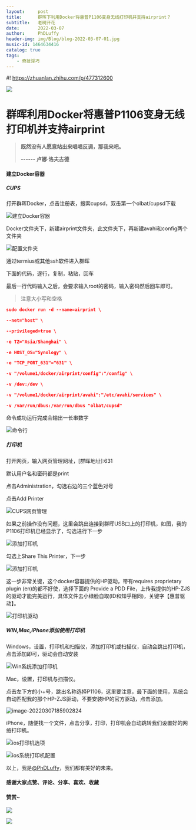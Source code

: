 ```yaml
---
layout:     post
title:      群晖下利用Docker将惠普P1106变身无线打印机并支持airprint？
subtitle:   老树开花
date:       2022-03-07
author:     PhDLuffy
header-img: img/Blog/blog-2022-03-07-01.jpg
music-id: 1464634416
catalog: true
tags:
    - 奇技淫巧
---
```




#! https://zhuanlan.zhihu.com/p/477312600

![](https://cdn.jsdelivr.net/gh/PhDLuffy/PicGo@master/img/20210519000143.gif)

# 群晖利用Docker将惠普P1106变身无线打印机并支持airprint



> **既然没有人愿意站出来唱唱反调，那我来吧。**
>
> **------ 卢娜·洛夫古德**



#### 建立Docker容器

##### CUPS

打开群晖Docker，点击注册表，搜索cupsd，双击第一个olbat/cupsd下载

![建立Docker容器](https://cdn.jsdelivr.net/gh/PhDLuffy/PicGo@master/img/202203071833406.jpg)

Docker文件夹下，新建airprint文件夹，此文件夹下，再新建avahi和config两个文件夹

![配置文件夹](https://cdn.jsdelivr.net/gh/PhDLuffy/PicGo@master/img/202203072225634.jpg)

通过termius或其他ssh软件进入群晖

下面的代码，逐行，复制，粘贴，回车

最后一行代码输入之后，会要求输入root的密码，输入密码然后回车即可。

> 注意大小写和空格

```json
sudo docker run -d --name=airprint \

--net="host" \

--privileged=true \

-e TZ="Asia/Shanghai" \

-e HOST_OS="Synology" \

-e "TCP_PORT_631"="631" \

-v "/volume1/docker/airprint/config":"/config" \

-v /dev:/dev \

-v "/volume1/docker/airprint/avahi":"/etc/avahi/services" \

-v /var/run/dbus:/var/run/dbus "olbat/cupsd"
```

命令成功运行完成会输出一长串数字

![命令行](https://cdn.jsdelivr.net/gh/PhDLuffy/PicGo@master/img/202203072226992.jpg)

##### 打印机

打开网页，输入网页管理网址，[群晖地址]:631

默认用户名和密码都是print

点击Administration，勾选右边的三个蓝色对号

点击Add Printer

![CUPS网页管理](https://cdn.jsdelivr.net/gh/PhDLuffy/PicGo@master/img/202203072228804.jpg)

如果之前操作没有问题，这里会跳出连接到群晖USB口上的打印机，如图，我的P1106打印机已经显示了，勾选进行下一步

![添加打印机](https://cdn.jsdelivr.net/gh/PhDLuffy/PicGo@master/img/202203072229722.jpg)

勾选上Share This Printer，下一步

![添加打印机](https://cdn.jsdelivr.net/gh/PhDLuffy/PicGo@master/img/202203072230064.jpg)

这一步非常关键，这个docker容器提供的HP驱动，带有requires proprietary plugin (en)的都不好使，选择下面的 Provide a PDD File，上传我提供的HP-ZJS的驱动才能完美运行，具体文件去小绿脸自取(ID和知乎相同)，关键字【惠普驱动】。

![打印机驱动](https://cdn.jsdelivr.net/gh/PhDLuffy/PicGo@master/img/202203072232907.jpg)

##### WIN,Mac,iPhone添加使用打印机

Windows，设置，打印机和扫描仪，添加打印机或扫描仪，自动会跳出打印机，点击添加即可，驱动会自动安装

![Win系统添加打印机](https://cdn.jsdelivr.net/gh/PhDLuffy/PicGo@master/img/202203071856337.png)

Mac，设置，打印机与扫描仪。

点击左下方的小+号，跳出名称选择P1106，这里要注意，最下面的使用，系统会自动匹配我的那个HP-ZJS驱动，不要安装HP的官方驱动，点击添加。

![image-20220307185902824](https://cdn.jsdelivr.net/gh/PhDLuffy/PicGo@master/img/202203071859894.png)

iPhone，随便找一个文件，点击分享，打印，打印机会自动跳转我们设置好的网络打印机。



![ios打印机选项](https://cdn.jsdelivr.net/gh/PhDLuffy/PicGo@master/img/202203072211670.jpg)

![ios系统打印机配置](https://cdn.jsdelivr.net/gh/PhDLuffy/PicGo@master/img/202203072136297.png)

以上，我是[@PhDLuffy](https://www.zhihu.com/people/PhDLuffy)，我们都有美好的未来。

#### 感谢大家点赞、评论、分享、喜欢、收藏

#### 赞赏~

![](https://gitee.com/PhDLuffy/PicGo/raw/master/img/20200907163759.gif)

![](https://cdn.jsdelivr.net/gh/PhDLuffy/PicGo@master/img/20210504120405.jpg)

